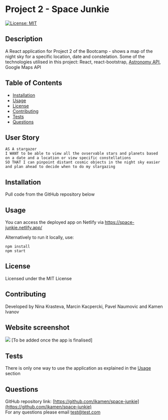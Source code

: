 # Project 2 - Space Junkie

[![License: MIT](https://img.shields.io/badge/License-MIT-yellow.svg)](https://opensource.org/licenses/MIT)
    
## Description
A React application for Project 2 of the Bootcamp - shows a map of the night sky for a specific location, date and constelation. Some of the technologies utilised in this project: React, react-bootstrap, [Astronomy API](https://docs.astronomyapi.com/), Google Maps API
  
## Table of Contents
- [Installation](#installation)
- [Usage](#usage)
- [License](#license)
- [Contributing](#contributing)
- [Tests](#tests)
- [Questions](#questions)
    

## User Story
```
AS A stargazer
I WANT to be able to view all the ovservable stars and planets based on a date and a location or view specific constellations
SO THAT I can pinpoint distant cosmic objects in the night sky easier and plan ahead to decide when to do my stargazing
```

## Installation
Pull code from the GitHub repository below

## Usage
You can access the deployed app on Netlify via https://space-junkie.netlify.app/

Alternatively to run it locally, use:
```
npm install
npm start
```

## License
Licensed under the MIT License
  
## Contributing
Developed by Nina Krasteva, Marcin Kacpercki, Pavel Naumovic and Kamen Ivanov
 
## Website screenshot
![](src/images/screenshot.png) [To be added once the app is finalised]

## Tests
There is only one way to use the application as explained in the [Usage](#usage) section

## Questions
GitHub repository link: [https://github.com/ikamen/space-junkie](https://github.com/ikamen/space-junkie)    
For any questions please email [test@test.com](mailto:test@test.com)
